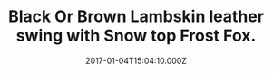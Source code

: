 ---
title: Black Or Brown Lambskin leather swing with Snow top Frost Fox.
date: 2017-01-04T15:04:10.000Z
price: 0
sales_price: 
categories: ["Jacket"]
image: ["/img/uploads/2017/01/DSC08222.jpg"]
---